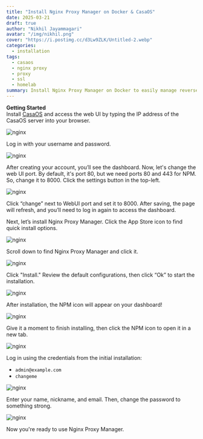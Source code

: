 ```yaml
---
title: "Install Nginx Proxy Manager on Docker & CasaOS"
date: 2025-03-21
draft: true
author: "Nikhil Jayammagari"
avatar: "/img/nikhil.png"
cover: "https://i.postimg.cc/d3Lw9ZLK/Untitled-2.webp"
categories:
  - installation
tags:
  - casaos
  - nginx proxy
  - proxy
  - ssl
  - homelab
summary: Install Nginx Proxy Manager on Docker to easily manage reverse proxies with a web-based UI. Simplify SSL, domain routing.
---
```


**Getting Started**  
Install [CasaOS](https://blog.thopmedia.com/posts/casa-os-install/) and access the web UI by typing the IP address of the CasaOS server into your browser.

![nginx](https://i0.wp.com/kurisucode.com/wp-content/uploads/2023/05/Screenshot-2023-05-21-at-12.16.58-PM-min.png?resize=1024%2C653&ssl=1)

Log in with your username and password.

![nginx](https://i0.wp.com/kurisucode.com/wp-content/uploads/2023/05/Screenshot-2023-05-21-at-12.27.42-PM-min.png?resize=1024%2C653&ssl=1)

After creating your account, you’ll see the dashboard. Now, let's change the web UI port. By default, it's port 80, but we need ports 80 and 443 for NPM. So, change it to 8000. Click the settings button in the top-left.

![nginx](https://i0.wp.com/kurisucode.com/wp-content/uploads/2023/05/Screenshot-2023-05-21-at-12.27.54-PM-min.png?resize=1024%2C653&ssl=1)

Click “change” next to WebUI port and set it to 8000. After saving, the page will refresh, and you’ll need to log in again to access the dashboard.

Next, let’s install Nginx Proxy Manager. Click the App Store icon to find quick install options.

![nginx](https://i0.wp.com/kurisucode.com/wp-content/uploads/2023/05/Screenshot-2023-05-21-at-12.28.32-PM-min.png?resize=1024%2C653&ssl=1)

Scroll down to find Nginx Proxy Manager and click it.

![nginx](https://i0.wp.com/kurisucode.com/wp-content/uploads/2023/05/Screenshot-2023-05-21-at-12.28.43-PM-min.png?resize=1024%2C653&ssl=1)

Click "Install." Review the default configurations, then click “Ok” to start the installation.

![nginx](https://i0.wp.com/kurisucode.com/wp-content/uploads/2023/05/Screenshot-2023-05-21-at-12.28.52-PM-min.png?resize=1024%2C653&ssl=1)

After installation, the NPM icon will appear on your dashboard!

![nginx](https://i0.wp.com/kurisucode.com/wp-content/uploads/2023/05/Screenshot-2023-05-21-at-12.31.24-PM-min.png?resize=1024%2C653&ssl=1)

Give it a moment to finish installing, then click the NPM icon to open it in a new tab.

![nginx](https://i0.wp.com/kurisucode.com/wp-content/uploads/2023/05/Screenshot-2023-05-21-at-12.51.30-PM.png?resize=1024%2C653&ssl=1)

Log in using the credentials from the initial installation:

- `admin@example.com`  
- `changeme`

![nginx](https://i0.wp.com/kurisucode.com/wp-content/uploads/2023/05/Screenshot-2023-05-21-at-12.51.38-PM.png?resize=1024%2C653&ssl=1)

Enter your name, nickname, and email. Then, change the password to something strong.

![nginx](https://i0.wp.com/kurisucode.com/wp-content/uploads/2023/05/Screenshot-2023-05-21-at-12.52.57-PM.png?resize=1024%2C653&ssl=1)

Now you're ready to use Nginx Proxy Manager.
